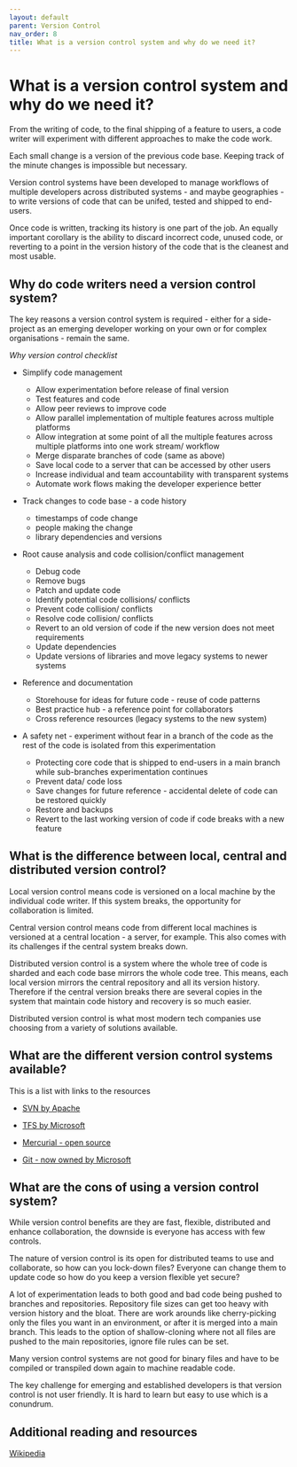 ```yaml
---
layout: default
parent: Version Control
nav_order: 8
title: What is a version control system and why do we need it?
---
```


# What is a version control system and why do we need it?

From the writing of code, to the final shipping of a feature to users, a code writer will experiment with different approaches to make the code work.

Each small change is a version of the previous code base. Keeping track of the minute changes is impossible but necessary.

Version control systems have been developed to manage workflows of multiple developers across distributed systems - and maybe geographies - to write versions of code that can be unifed, tested and shipped to end-users.

Once code is written, tracking its history is one part of the job. An equally important corollary is the ability to discard incorrect code, unused code, or reverting to a point in the version history of the code that is the cleanest and most usable.

## Why do code writers need a version control system?

The key reasons a version control system is required - either for a side-project as an emerging developer working on your own or for complex organisations - remain the same.

_Why version control checklist_

- Simplify code management
  - Allow experimentation before release of final version
  - Test features and code
  - Allow peer reviews to improve code
  - Allow parallel implementation of multiple features across multiple platforms
  - Allow integration at some point of all the multiple features across multiple platforms into one work stream/ workflow
  - Merge disparate branches of code (same as above)
  - Save local code to a server that can be accessed by other users
  - Increase individual and team accountability with transparent systems
  - Automate work flows making the developer experience better

- Track changes to code base - a code history
  - timestamps of code change
  - people making the change
  - library dependencies and versions

- Root cause analysis and code collision/conflict management
  - Debug code
  - Remove bugs
  - Patch and update code
  - Identify potential code collisions/ conflicts
  - Prevent code collision/ conflicts
  - Resolve code collision/ conflicts
  - Revert to an old version of code if the new version does not meet requirements
  - Update dependencies
  - Update versions of libraries and move legacy systems to newer systems

- Reference and documentation
  - Storehouse for ideas for future code - reuse of code patterns
  - Best practice hub - a reference point for collaborators
  - Cross reference resources (legacy systems to the new system)

- A safety net - experiment without fear in a branch of the code as the rest of the code is isolated from this experimentation
  - Protecting core code that is shipped to end-users in a main branch while sub-branches experimentation continues
  - Prevent data/ code loss
  - Save changes for future reference - accidental delete of code can be restored quickly
  - Restore and backups
  - Revert to the last working version of code if code breaks with a new feature

## What is the difference between local, central and distributed version control?

Local version control means code is versioned on a local machine by the individual code writer. If this system breaks, the opportunity for collaboration is limited.

Central version control means code from different local machines is versioned at a central location - a server, for example. This also comes with its challenges if the central system breaks down.

Distributed version control is a system where the whole tree of code is sharded and each code base mirrors the whole code tree.
This means, each local version mirrors the central repository and all its version history. Therefore if the central version breaks there are several copies in the system that maintain code history and recovery is so much easier.

Distributed version control is what most modern tech companies use choosing from a variety of solutions available.

## What are the different version control systems available?

This is a list with links to the resources

- [SVN by Apache](https://subversion.apache.org/)

- [TFS by Microsoft](https://learn.microsoft.com/en-us/azure/devops/repos/tfvc/what-is-tfvc?view=azure-devops#team-foundation-version-control)

- [Mercurial - open source](https://www.mercurial-scm.org/)

- [Git - now owned by Microsoft](https://git-scm.com/book/en/v2/Getting-Started-About-Version-Control)

## What are the cons of using a version control system?

While version control benefits are they are fast, flexible, distributed and enhance collaboration, the downside is everyone has access with few controls.

The nature of version control is its open for distributed teams to use and collaborate, so how can you lock-down files? Everyone can change them to update code so how do you keep a version flexible yet secure?

A lot of experimentation leads to both good and bad code being pushed to branches and repositories.  Repository file sizes can get too heavy with version history and the bloat. There are work arounds like cherry-picking only the files you want in an environment, or after it is merged into a main branch. This leads to the option of shallow-cloning where not all files are pushed to the main repositories, ignore file rules can be set.

Many version control systems are not good for binary files and have to be compiled or transpiled down again to machine readable code.

The key challenge for emerging and established developers is that version control is not user friendly. It is hard to learn but easy to use which is a conundrum.

## Additional reading and resources

[Wikipedia](https://en.wikipedia.org/wiki/Version_control)